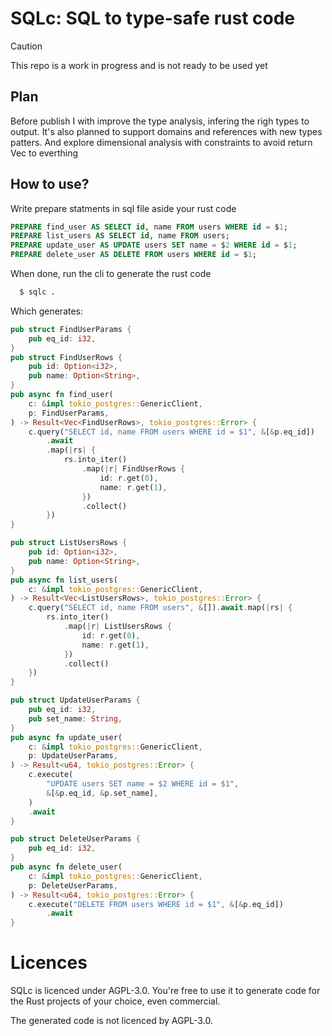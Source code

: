 # SQLc: SQL to type-safe rust code

> [!CAUTION]
> This repo is a work in progress and is not ready to be used yet
## Plan
Before publish I with improve the type analysis, infering the righ types to output.
It's also planned to support domains and references with new types patters.
And explore dimensional analysis with constraints to avoid return Vec to everthing

## How to use?
Write prepare statments in sql file aside your rust code
```sql
PREPARE find_user AS SELECT id, name FROM users WHERE id = $1;
PREPARE list_users AS SELECT id, name FROM users;
PREPARE update_user AS UPDATE users SET name = $2 WHERE id = $1;
PREPARE delete_user AS DELETE FROM users WHERE id = $1;
```

When done, run the cli to generate the rust code
```bash
  $ sqlc .
```

Which generates:
```rust
pub struct FindUserParams {
    pub eq_id: i32,
}
pub struct FindUserRows {
    pub id: Option<i32>,
    pub name: Option<String>,
}
pub async fn find_user(
    c: &impl tokio_postgres::GenericClient,
    p: FindUserParams,
) -> Result<Vec<FindUserRows>, tokio_postgres::Error> {
    c.query("SELECT id, name FROM users WHERE id = $1", &[&p.eq_id])
        .await
        .map(|rs| {
            rs.into_iter()
                .map(|r| FindUserRows {
                    id: r.get(0),
                    name: r.get(1),
                })
                .collect()
        })
}

pub struct ListUsersRows {
    pub id: Option<i32>,
    pub name: Option<String>,
}
pub async fn list_users(
    c: &impl tokio_postgres::GenericClient,
) -> Result<Vec<ListUsersRows>, tokio_postgres::Error> {
    c.query("SELECT id, name FROM users", &[]).await.map(|rs| {
        rs.into_iter()
            .map(|r| ListUsersRows {
                id: r.get(0),
                name: r.get(1),
            })
            .collect()
    })
}

pub struct UpdateUserParams {
    pub eq_id: i32,
    pub set_name: String,
}
pub async fn update_user(
    c: &impl tokio_postgres::GenericClient,
    p: UpdateUserParams,
) -> Result<u64, tokio_postgres::Error> {
    c.execute(
        "UPDATE users SET name = $2 WHERE id = $1",
        &[&p.eq_id, &p.set_name],
    )
    .await
}

pub struct DeleteUserParams {
    pub eq_id: i32,
}
pub async fn delete_user(
    c: &impl tokio_postgres::GenericClient,
    p: DeleteUserParams,
) -> Result<u64, tokio_postgres::Error> {
    c.execute("DELETE FROM users WHERE id = $1", &[&p.eq_id])
        .await
}
```

# Licences
SQLc is licenced under AGPL-3.0.
You're free to use it to generate code for the Rust projects of your choice,
even commercial.

The generated code is not licenced by AGPL-3.0.  
